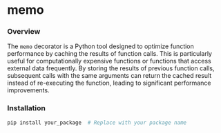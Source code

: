 # memo

### Overview
The `memo` decorator is a Python tool designed to optimize function performance by caching the results of function calls. This is particularly useful for computationally expensive functions or functions that access external data frequently. By storing the results of previous function calls, subsequent calls with the same arguments can return the cached result instead of re-executing the function, leading to significant performance improvements.

### Installation
```bash
pip install your_package  # Replace with your package name